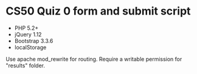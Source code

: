 # CS50 Quiz 0 form and submit script

- PHP 5.2+
- jQuery 1.12
- Bootstrap 3.3.6
- localStorage

Use apache mod_rewrite for routing.
Require a writable permission for "results" folder.
